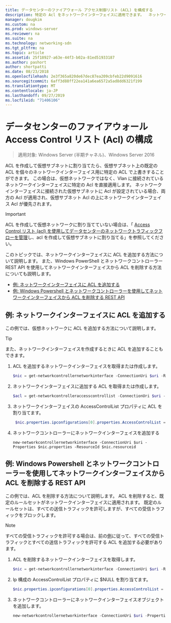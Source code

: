```yaml
---
title: データセンターのファイアウォール アクセス制御リスト (ACL) を構成する
description: 特定の Acl をネットワークインターフェイスに適用できます。  ネットワークインターフェイスが接続されている仮想サブネット上で Acl も設定されている場合、両方の Acl が適用されますが、ネットワークインターフェイスの Acl は仮想サブネット Acl の上位に優先されます。
manager: dougkim
ms.custom: na
ms.prod: windows-server
ms.reviewer: na
ms.suite: na
ms.technology: networking-sdn
ms.tgt_pltfrm: na
ms.topic: article
ms.assetid: 25f18927-a63e-44f3-b02a-81ed51933187
ms.author: pashort
author: shortpatti
ms.date: 08/23/2018
ms.openlocfilehash: 2e3f365a820de67dec87ea209cbfeb22d9091616
ms.sourcegitcommit: 6aff3d88ff22ea141a6ea6572a5ad8dd6321f199
ms.translationtype: MT
ms.contentlocale: ja-JP
ms.lasthandoff: 09/27/2019
ms.locfileid: "71406106"
---
```

# <a name="configure-datacenter-firewall-access-control-lists-acls"></a>データセンターのファイアウォール Access Control リスト (Acl) の構成

>適用対象: Windows Server (半期チャネル)、Windows Server 2016

ACL を作成して仮想サブネットに割り当てたら、仮想サブネット上の既定の ACL を個々のネットワークインターフェイス用に特定の ACL で上書きすることができます。  この場合は、仮想ネットワークではなく、Vlan に接続されているネットワークインターフェイスに特定の Acl を直接適用します。 ネットワークインターフェイスに接続された仮想サブネットに Acl が設定されている場合、両方の Acl が適用され、仮想サブネット Acl の上にネットワークインターフェイス Acl が優先されます。

>[!IMPORTANT]
>ACL を作成して仮想ネットワークに割り当てていない場合は、「 [Access Control リスト (acl) を使用してデータセンターのネットワークトラフィックフローを管理](Use-Access-Control-Lists--ACLs--to-Manage-Datacenter-Network-Traffic-Flow.md)し、acl を作成して仮想サブネットに割り当てる」を参照してください。  

このトピックでは、ネットワークインターフェイスに ACL を追加する方法について説明します。 また、Windows PowerShell とネットワークコントローラー REST API を使用してネットワークインターフェイスから ACL を削除する方法についても説明します。

- [例: ネットワークインターフェイスに ACL を追加する](#example-add-an-acl-to-a-network-interface)
- [例: Windows Powershell とネットワークコントローラーを使用してネットワークインターフェイスから ACL を削除する REST API](#example-remove-an-acl-from-a-network-interface-by-using-windows-powershell-and-the-network-controller-rest-api)


## <a name="example-add-an-acl-to-a-network-interface"></a>例: ネットワークインターフェイスに ACL を追加する
この例では、仮想ネットワークに ACL を追加する方法について説明します。 

>[!TIP]
>また、ネットワークインターフェイスを作成するときに ACL を追加することもできます。

1. ACL を追加するネットワークインターフェイスを取得または作成します。
 
   ```PowerShell
   $nic = get-networkcontrollernetworkinterface -ConnectionUri $uri -ResourceId "MyVM_Ethernet1"
   ```
 
2. ネットワークインターフェイスに追加する ACL を取得または作成します。
 
   ```PowerShell
   $acl = get-networkcontrolleraccesscontrollist -ConnectionUri $uri -resourceid "AllowAllACL"
   ```
 
3. ネットワークインターフェイスの AccessControlList プロパティに ACL を割り当てます。
 
   ```PowerShell
    $nic.properties.ipconfigurations[0].properties.AccessControlList = $acl
   ```
 
4. ネットワークコントローラーにネットワークインターフェイスを追加する
 
   ```
   new-networkcontrollernetworkinterface -ConnectionUri $uri -Properties $nic.properties -ResourceId $nic.resourceid
   ```
 
## <a name="example-remove-an-acl-from-a-network-interface-by-using-windows-powershell-and-the-network-controller-rest-api"></a>例: Windows Powershell とネットワークコントローラーを使用してネットワークインターフェイスから ACL を削除する REST API
この例では、ACL を削除する方法について説明します。 ACL を削除すると、既定のルールセットがネットワークインターフェイスに適用されます。 既定のルールセットは、すべての送信トラフィックを許可しますが、すべての受信トラフィックをブロックします。

>[!NOTE]
>すべての受信トラフィックを許可する場合は、前の[例](#example-add-an-acl-to-a-network-interface)に従って、すべての受信トラフィックとすべての送信トラフィックを許可する ACL を追加する必要があります。


1. ACL を削除するネットワークインターフェイスを取得します。<br>
   ```PowerShell
   $nic = get-networkcontrollernetworkinterface -ConnectionUri $uri -ResourceId "MyVM_Ethernet1"
   ```
 
2. Ip 構成の AccessControlList プロパティに $NULL を割り当てます。<br>
   ```PowerShell
   $nic.properties.ipconfigurations[0].properties.AccessControlList = $null
   ```
 
3. ネットワークコントローラーにネットワークインターフェイスオブジェクトを追加します。<br>
   ```PowerShell
   new-networkcontrollernetworkinterface -ConnectionUri $uri -Properties $nic.properties -ResourceId $nic.resourceid
   ```
